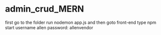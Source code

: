 # admin_crud_MERN
first go to the folder run nodemon app.js and then goto front-end type npm start
username allen
password: allenvendor
